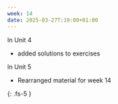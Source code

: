 ```yaml
---
week: 14
date: 2025-03-27T:19:00+01:00
---
```


In Unit 4

- added solutions to exercises

In Unit 5

- Rearranged material for week 14


{: .fs-5 }
